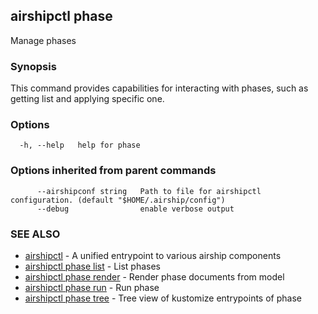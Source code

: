 ## airshipctl phase

Manage phases

### Synopsis

This command provides capabilities for interacting with phases,
such as getting list and applying specific one.


### Options

```
  -h, --help   help for phase
```

### Options inherited from parent commands

```
      --airshipconf string   Path to file for airshipctl configuration. (default "$HOME/.airship/config")
      --debug                enable verbose output
```

### SEE ALSO

* [airshipctl](airshipctl.md)	 - A unified entrypoint to various airship components
* [airshipctl phase list](airshipctl_phase_list.md)	 - List phases
* [airshipctl phase render](airshipctl_phase_render.md)	 - Render phase documents from model
* [airshipctl phase run](airshipctl_phase_run.md)	 - Run phase
* [airshipctl phase tree](airshipctl_phase_tree.md)	 - Tree view of kustomize entrypoints of phase


